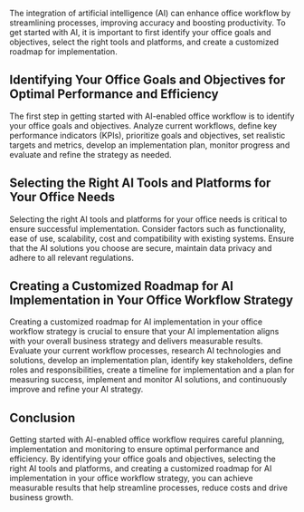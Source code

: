 
The integration of artificial intelligence (AI) can enhance office workflow by streamlining processes, improving accuracy and boosting productivity. To get started with AI, it is important to first identify your office goals and objectives, select the right tools and platforms, and create a customized roadmap for implementation.

Identifying Your Office Goals and Objectives for Optimal Performance and Efficiency
-----------------------------------------------------------------------------------

The first step in getting started with AI-enabled office workflow is to identify your office goals and objectives. Analyze current workflows, define key performance indicators (KPIs), prioritize goals and objectives, set realistic targets and metrics, develop an implementation plan, monitor progress and evaluate and refine the strategy as needed.

Selecting the Right AI Tools and Platforms for Your Office Needs
----------------------------------------------------------------

Selecting the right AI tools and platforms for your office needs is critical to ensure successful implementation. Consider factors such as functionality, ease of use, scalability, cost and compatibility with existing systems. Ensure that the AI solutions you choose are secure, maintain data privacy and adhere to all relevant regulations.

Creating a Customized Roadmap for AI Implementation in Your Office Workflow Strategy
------------------------------------------------------------------------------------

Creating a customized roadmap for AI implementation in your office workflow strategy is crucial to ensure that your AI implementation aligns with your overall business strategy and delivers measurable results. Evaluate your current workflow processes, research AI technologies and solutions, develop an implementation plan, identify key stakeholders, define roles and responsibilities, create a timeline for implementation and a plan for measuring success, implement and monitor AI solutions, and continuously improve and refine your AI strategy.

Conclusion
----------

Getting started with AI-enabled office workflow requires careful planning, implementation and monitoring to ensure optimal performance and efficiency. By identifying your office goals and objectives, selecting the right AI tools and platforms, and creating a customized roadmap for AI implementation in your office workflow strategy, you can achieve measurable results that help streamline processes, reduce costs and drive business growth.
